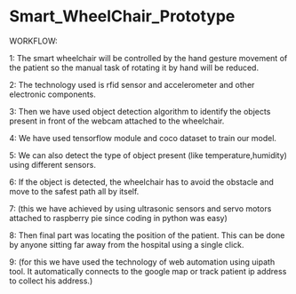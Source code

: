 # Smart_WheelChair_Prototype
WORKFLOW:

1: The smart wheelchair will be controlled by the hand gesture movement of the patient so the manual task of rotating it by hand will be reduced. 

2: The technology used is rfid sensor and accelerometer and other electronic components.

3: Then we have used object detection algorithm to identify the objects present in front of the webcam attached to the wheelchair. 

4: We have used tensorflow module and coco dataset to train our model. 

5: We can also detect the type of object present (like temperature,humidity) using different sensors.

6: If the object is detected, the wheelchair has to avoid the obstacle and move to the safest path all by itself.

7: (this we have achieved by using ultrasonic sensors and servo motors attached to raspberry pie since coding in python was easy)

8: Then final part was locating the position of the patient. This can be done by anyone sitting far away from the hospital using a single click. 

9: (for this we have used the technology of web automation using uipath tool. It automatically connects to the google map or track patient ip address to collect his address.)
